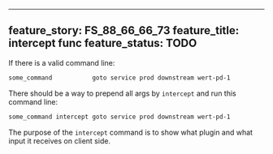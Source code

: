 
---
feature_story: FS_88_66_66_73
feature_title: intercept func
feature_status: TODO
---


If there is a valid command line:

```sh
some_command           goto service prod downstream wert-pd-1
```

There should be a way to prepend all args by `intercept` and run this command line:

```sh
some_command intercept goto service prod downstream wert-pd-1
```

The purpose of the `intercept` command is to show what plugin and what input it receives on client side.
